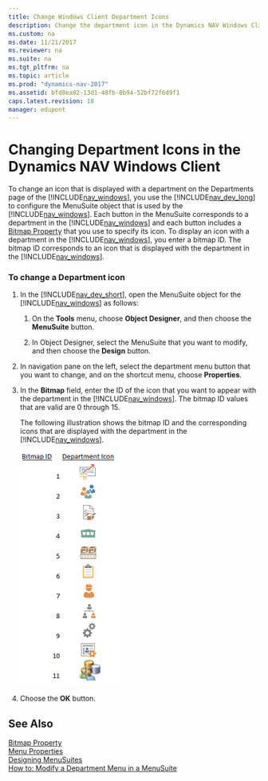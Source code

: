 ```yaml
---
title: Change Windows Client Department Icons
description: Change the department icon in the Dynamics NAV Windows Client by configuring the MenuSuite objects using the development environment.  
ms.custom: na
ms.date: 11/21/2017
ms.reviewer: na
ms.suite: na
ms.tgt_pltfrm: na
ms.topic: article
ms.prod: "dynamics-nav-2017"
ms.assetid: bfd8ea82-13d1-48fb-8b94-52bf72f6d9f1
caps.latest.revision: 18
manager: edupont
---
```

# Changing Department Icons in the Dynamics NAV Windows Client 
To change an icon that is displayed with a department on the Departments page of the [!INCLUDE[nav_windows](includes/nav_windows_md.md)], you use the [!INCLUDE[nav_dev_long](includes/nav_dev_long_md.md)] to configure the MenuSuite object that is used by the [!INCLUDE[nav_windows](includes/nav_windows_md.md)]. Each button in the MenuSuite corresponds to a department in the [!INCLUDE[nav_windows](includes/nav_windows_md.md)] and each button includes a [Bitmap Property](Bitmap-Property.md) that you use to specify its icon. To display an icon with a department in the [!INCLUDE[nav_windows](includes/nav_windows_md.md)], you enter a bitmap ID. The bitmap ID corresponds to an icon that is displayed with the department in the [!INCLUDE[nav_windows](includes/nav_windows_md.md)].  
  
### To change a Department icon  
  
1.  In the [!INCLUDE[nav_dev_short](includes/nav_dev_short_md.md)], open the MenuSuite object for the [!INCLUDE[nav_windows](includes/nav_windows_md.md)] as follows:  
  
    1.  On the **Tools** menu, choose **Object Designer**, and then choose the **MenuSuite** button.  
  
    2.  In Object Designer, select the MenuSuite that you want to modify, and then choose the **Design** button.  
  
2.  In navigation pane on the left, select the department menu button that you want to change, and on the shortcut menu, choose **Properties**.  
  
3.  In the **Bitmap** field, enter the ID of the icon that you want to appear with the department in the [!INCLUDE[nav_windows](includes/nav_windows_md.md)]. The bitmap ID values that are valid are 0 through 15.  
  
     The following illustration shows the bitmap ID and the corresponding icons that are displayed with the department in the [!INCLUDE[nav_windows](includes/nav_windows_md.md)].  
  
     ![Images for departments in RoleTailored client](media/RTCDepartmentImageLibrary.png "RTCDepartmentImageLibrary")  
  
4.  Choose the **OK** button.  
  
## See Also  
 [Bitmap Property](Bitmap-Property.md)   
 [Menu Properties](uiref/-$-S_2490-Menu-Properties-$-.md)   
 [Designing MenuSuites](Designing-MenuSuites.md)   
 [How to: Modify a Department Menu in a MenuSuite](How-to--Modify-a-Department-Menu-in-a-MenuSuite.md)